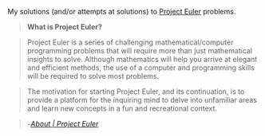 My solutions (and/or attempts at solutions) to [Project Euler](http://projecteuler.net/) problems.

>**What is Project Euler?**

>Project Euler is a series of challenging mathematical/computer programming problems that will require more than just mathematical insights to solve. Although mathematics will help you arrive at elegant and efficient methods, the use of a computer and programming skills will be required to solve most problems.

>The motivation for starting Project Euler, and its continuation, is to provide a platform for the inquiring mind to delve into unfamiliar areas and learn new concepts in a fun and recreational context.

>-<cite>[About | Project Euler](http://projecteuler.net/about)</cite>
